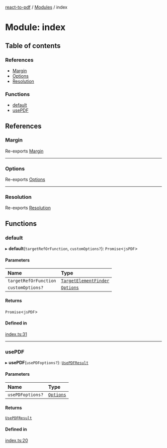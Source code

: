 [react-to-pdf](../README.md) / [Modules](../modules.md) / index

# Module: index

## Table of contents

### References

- [Margin](index.md#margin)
- [Options](index.md#options)
- [Resolution](index.md#resolution)

### Functions

- [default](index.md#default)
- [usePDF](index.md#usepdf)

## References

### Margin

Re-exports [Margin](../enums/constants.Margin.md)

___

### Options

Re-exports [Options](types.md#options)

___

### Resolution

Re-exports [Resolution](../enums/constants.Resolution.md)

## Functions

### default

▸ **default**(`targetRefOrFunction`, `customOptions?`): `Promise`<`jsPDF`\>

#### Parameters

| Name | Type |
| :------ | :------ |
| `targetRefOrFunction` | [`TargetElementFinder`](types.md#targetelementfinder) |
| `customOptions?` | [`Options`](types.md#options) |

#### Returns

`Promise`<`jsPDF`\>

#### Defined in

[index.ts:31](https://github.com/ivmarcos/react-to-pdf/blob/9ee2b59/src/index.ts#L31)

___

### usePDF

▸ **usePDF**(`usePDFoptions?`): [`UsePDFResult`](types.md#usepdfresult)

#### Parameters

| Name | Type |
| :------ | :------ |
| `usePDFoptions?` | [`Options`](types.md#options) |

#### Returns

[`UsePDFResult`](types.md#usepdfresult)

#### Defined in

[index.ts:20](https://github.com/ivmarcos/react-to-pdf/blob/9ee2b59/src/index.ts#L20)

